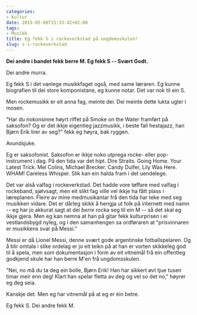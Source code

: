 ```yaml
---
categories:
- Kultur
date: 2015-05-08T15:33:42+02:00
tags:
- Musikk
title: Eg fekk S i rockeverkstad på ungdomsskulen!
slug: s-i-rockeverkstad
---
```


**Dei andre i bandet fekk berre M. Eg fekk S -- Svært Godt.**

<!--more-->

Dei andre murra. 

Eg fekk S i det vanlege musikkfaget også, med same læraren. Eg kunne biografien til dei store komponistane, eg kunne notar. Det var nok til ein S. 

Men rockemusikk er eit anna fag, meinte dei. Dei meinte dette lukta ugler i mosen.

"Har du nokonsinne høyrt riffet på Smoke on the Water framført på saksofon? Og er det ikkje eigentleg jazzmusikk, i beste fall hestajazz, han Bjørn Erik lirer av seg?" fekk eg høyra, bak ryggen.

Avundsjuke.

Eg er saksofonist. Saksofon er ikkje noko utprega rocke- eller pop-instrument i dag. På den tida var det hipt. Dire Straits. Going Home. Your Latest Trick. Mel Colins, Michael Brecker. Candy Dulfer, Lily Was Here. WHAM! Careless Whisper. Slik kan ein halda fram i det uendelege.

Det var alså valfag i rockeverkstad. Det hadde vore tøffare med valfag i rockeband, sjølvsagt, men eit slikt fag ville vel ikkje ha fått plass i læreplanen. Fleire av mine medmusikantar frå den tida har teke med seg musikken vidare. Det er dårleg skikk å hengja ut folk på internett med namn -- eg har jo akkurat sagt at dei _berre_ rocka seg til ein M -- så det skal eg ikkje gjera. Men eg kan nemna at han på gitar fekk kulturprisen i ei vestlandsbygd nyleg, og i den samanhengen sa ordføraren at "prisvinnaren er musikkens svar på Messi."

Messi er då Lionel Messi, denne svært gode argentinske fotballspelaren. Og å blir omtala i slike ordelag er jo eit teikn på at han er vorten skikkeleg god til å spela, men som dokumentasjon i form av eit vitnemål frå ein offentleg godkjend skule har han berre M'en frå ungdomsskulen.

"Nei, no må du ta deg ein bolle, Bjørn Erik! Han har sikkert øvt tjue tusen timar meir enn deg! Klart han spelar fletta av deg og vel so det no," høyrer eg deg seia. 

Kanskje det. Men eg har vitnemål på at eg er éin betre. 

Eg fekk S. Dei andre fekk M.
